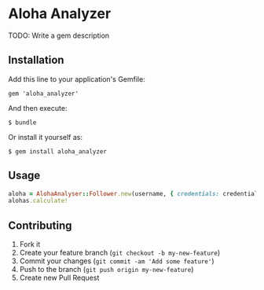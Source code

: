 # Aloha Analyzer

TODO: Write a gem description

## Installation

Add this line to your application's Gemfile:

    gem 'aloha_analyzer'

And then execute:

    $ bundle

Or install it yourself as:

    $ gem install aloha_analyzer

## Usage

```ruby
aloha = AlohaAnalyser::Follower.new(username, { credentials: credentials })
alohas.calculate!
```

## Contributing

1. Fork it
2. Create your feature branch (`git checkout -b my-new-feature`)
3. Commit your changes (`git commit -am 'Add some feature'`)
4. Push to the branch (`git push origin my-new-feature`)
5. Create new Pull Request
